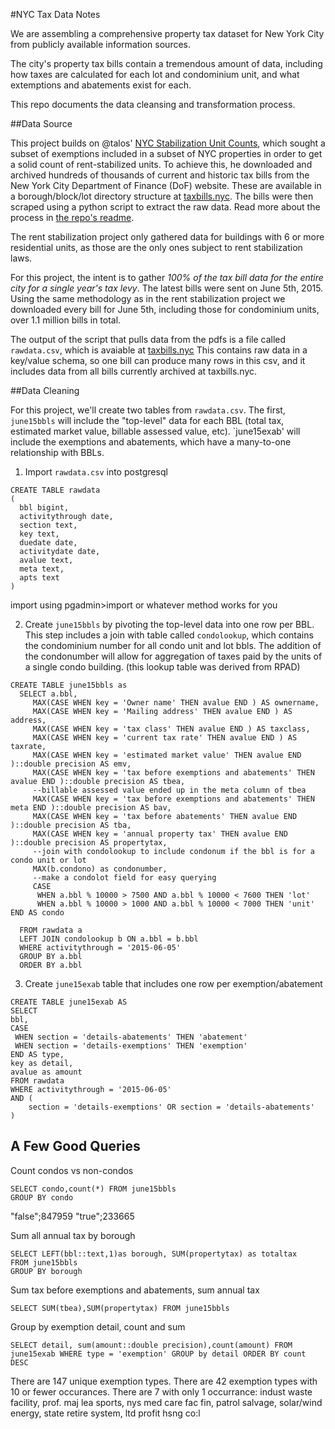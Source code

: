 #NYC Tax Data Notes

We are assembling a comprehensive property tax dataset for New York City from publicly available information sources.

The city's property tax bills contain a tremendous amount of data, including how taxes are calculated for each lot and condominium unit, and what extemptions and abatements exist for each.

This repo documents the data cleansing and transformation process.

##Data Source

This project builds on @talos' [NYC Stabilization Unit Counts](https://github.com/talos/nyc-stabilization-unit-counts), which sought a subset of exemptions included in a subset of NYC properties in order to get a solid count of rent-stabilized units.  To achieve this, he downloaded and archived hundreds of thousands of current and historic tax bills from the New York City Department of Finance (DoF) website. These are available in a borough/block/lot directory structure at [taxbills.nyc](taxbills.nyc).  The bills were then scraped using a python script to extract the raw data.  Read more about the process in [the repo's readme](https://github.com/talos/nyc-stabilization-unit-counts).

The rent stabilization project only gathered data for buildings with 6 or more residential units, as those are the only ones subject to rent stabilization laws.

For this project, the intent is to gather *100% of the tax bill data for the entire city for a single year's tax levy*.  The latest bills were sent on June 5th, 2015.  Using the same methodology as in the rent stabilization project we downloaded every bill for June 5th, including those for condominium units, over 1.1 million bills in total.

The output of the script that pulls data from the pdfs is a file called `rawdata.csv`, which is avaiable at [taxbills.nyc](http://www.taxbills.nyc)
This contains raw data in a key/value schema, so one bill can produce many rows in this csv, and it includes data from all bills currently archived at taxbills.nyc.

##Data Cleaning

For this project, we'll create two tables from `rawdata.csv`.  The first, `june15bbls` will include the "top-level" data for each BBL (total tax, estimated market value, billable assessed value, etc).  `june15exab' will include the exemptions and abatements, which have a many-to-one relationship with BBLs.

1) Import `rawdata.csv` into postgresql

```
CREATE TABLE rawdata
(
  bbl bigint,
  activitythrough date,
  section text,
  key text,
  duedate date,
  activitydate date,
  avalue text,
  meta text,
  apts text
)
```
import using pgadmin>import or whatever method works for you


2) Create `june15bbls` by pivoting the top-level data into one row per BBL.  This step includes a join with table called `condolookup`, which contains the condominium number for all condo unit and lot bbls. The addition of the condonumber will allow for aggregation of taxes paid by the units of a single condo building. (this lookup table was derived from RPAD)

```
CREATE TABLE june15bbls as
  SELECT a.bbl,
     MAX(CASE WHEN key = 'Owner name' THEN avalue END ) AS ownername,
     MAX(CASE WHEN key = 'Mailing address' THEN avalue END ) AS address,
     MAX(CASE WHEN key = 'tax class' THEN avalue END ) AS taxclass,
     MAX(CASE WHEN key = 'current tax rate' THEN avalue END ) AS taxrate,
     MAX(CASE WHEN key = 'estimated market value' THEN avalue END )::double precision AS emv,
     MAX(CASE WHEN key = 'tax before exemptions and abatements' THEN avalue END )::double precision AS tbea,
     --billable assessed value ended up in the meta column of tbea
     MAX(CASE WHEN key = 'tax before exemptions and abatements' THEN meta END )::double precision AS bav,
     MAX(CASE WHEN key = 'tax before abatements' THEN avalue END )::double precision AS tba,
     MAX(CASE WHEN key = 'annual property tax' THEN avalue END )::double precision AS propertytax,
     --join with condolookup to include condonum if the bbl is for a condo unit or lot
     MAX(b.condono) as condonumber,
     --make a condolot field for easy querying
     CASE 
      WHEN a.bbl % 10000 > 7500 AND a.bbl % 10000 < 7600 THEN 'lot' 
      WHEN a.bbl % 10000 > 1000 AND a.bbl % 10000 < 7000 THEN 'unit' END AS condo

  FROM rawdata a
  LEFT JOIN condolookup b ON a.bbl = b.bbl
  WHERE activitythrough = '2015-06-05'
  GROUP BY a.bbl
  ORDER BY a.bbl
```

3) Create `june15exab` table that includes one row per exemption/abatement 

```
CREATE TABLE june15exab AS
SELECT 
bbl,
CASE 
 WHEN section = 'details-abatements' THEN 'abatement'
 WHEN section = 'details-exemptions' THEN 'exemption'
END AS type,
key as detail,
avalue as amount
FROM rawdata 
WHERE activitythrough = '2015-06-05'
AND (
    section = 'details-exemptions' OR section = 'details-abatements' 
)
```

## A Few Good Queries 

Count condos vs non-condos
```
SELECT condo,count(*) FROM june15bbls 
GROUP BY condo
```
"false";847959
"true";233665

Sum all annual tax by borough 
```
SELECT LEFT(bbl::text,1)as borough, SUM(propertytax) as totaltax
FROM june15bbls 
GROUP BY borough
```

Sum tax before exemptions and abatements, sum annual tax
```
SELECT SUM(tbea),SUM(propertytax) FROM june15bbls
```
Group by exemption detail, count and sum 
```
SELECT detail, sum(amount::double precision),count(amount) FROM june15exab WHERE type = 'exemption' GROUP by detail ORDER BY count DESC 
```
There are 147 unique exemption types.  There are 42 exemption types with 10 or fewer occurances.
There are 7 with only 1 occurrance:  indust waste facility, prof. maj lea sports, nys med care fac fin, patrol salvage, solar/wind energy, state retire system, ltd profit hsng co:l


